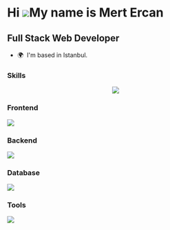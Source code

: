 Hi ![](https://user-images.githubusercontent.com/18350557/176309783-0785949b-9127-417c-8b55-ab5a4333674e.gif)My name is Mert Ercan
==================================================================================================================================
Full Stack Web Developer
-------------------------

* 🌍  I'm based in Istanbul.


### Skills

<p align="center">
  <a href="https://skillicons.dev">
    <img src="https://skillicons.dev/icons?i=js,ts,html,css,sass,tailwind,bootstrap,vue,nuxtjs,pinia,react,nextjs,mui,nodejs,express,nestjs,dart,flutter,go,postgres,webpack,vite,vitest,docker,git,github,linux,arch,bash,idea&perline=10" />
  </a>
</p>

### Frontend
<a href="https://skillicons.dev">
    <img src="https://skillicons.dev/icons?i=js,ts,html,css,sass,bootstrap,tailwindcss,vue,nuxt,pinia,react,next,mui,webpack,vite&perline=10" />
  </a>

### Backend
<a href="https://skillicons.dev">
    <img src="https://skillicons.dev/icons?i=nodejs,express,nestjs,go&perline=10" />
  </a>


### Database


<a href="https://skillicons.dev">    <img src="https://skillicons.dev/icons?i=mysql,postgres,mongodb&perline=10" />
  </a>


### Tools


<a href="https://skillicons.dev">
    <img src="https://skillicons.dev/icons?i=git,github,docker,idea,linux,arch,npm,yarn,pnpm&perline=10" />
  </a>


<!--
### Languages
<div align="center">
  <img src="https://github-stats-lilac-omega.vercel.app/api/top-langs?username=mertirfanercan&layout=compact&hide=php,html,css,sass,scss,cmake,c%2B%2B"/>
</div>
-->
